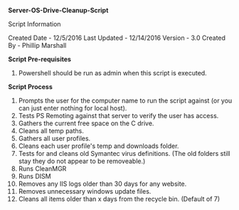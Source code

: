 **Server-OS-Drive-Cleanup-Script**

Script Information

Created Date - 12/5/2016
Last Updated - 12/14/2016
Version - 3.0
Created By - Phillip Marshall

**Script Pre-requisites**

1) Powershell should be run as admin when this script is executed.

**Script Process**

1.	Prompts the user for the computer name to run the script against (or you can just enter nothing for local host).
2.	Tests PS Remoting against that server to verify the user has access.
3.	Gathers the current free space on the C drive.
4.	Cleans all temp paths.
5. Gathers all user profiles.
6. Cleans each user profile's temp and downloads folder.
7.	Tests for and cleans old Symantec virus definitions. (The old folders still stay they do not appear to be removeable.)
8.	Runs CleanMGR
9.	Runs DISM
10. Removes any IIS logs older than 30 days for any website.
11. Removes unnecessary windows update files.
12. Cleans all items older than x days from the recycle bin. (Default of 7)
